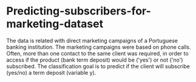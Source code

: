 # Predicting-subscribers-for-marketing-dataset
The data is related with direct marketing campaigns of a Portuguese banking institution. The marketing campaigns were based on phone calls. Often, more than one contact to the same client was required, in order to access if the product (bank term deposit) would be ('yes') or not ('no') subscribed.  The classification goal is to predict if the client will subscribe (yes/no) a term deposit (variable y).
